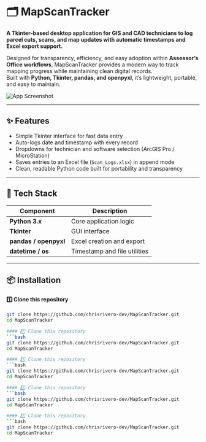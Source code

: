 # 🗂️ MapScanTracker

**A Tkinter-based desktop application for GIS and CAD technicians to log parcel cuts, scans, and map updates with automatic timestamps and Excel export support.**

Designed for transparency, efficiency, and easy adoption within **Assessor’s Office workflows**, MapScanTracker provides a modern way to track mapping progress while maintaining clean digital records.  
Built with **Python, Tkinter, pandas, and openpyxl**, it’s lightweight, portable, and easy to maintain.

![App Screenshot](assets/ScanMapsApp_UI.png)

---

## ✨ Features

- Simple Tkinter interface for fast data entry  
- Auto-logs date and timestamp with every record  
- Dropdowns for technician and software selection (ArcGIS Pro / MicroStation)  
- Saves entries to an Excel file (`Scan_Logs.xlsx`) in append mode  
- Clean, readable Python code built for portability and transparency  

---

## 🧠 Tech Stack

| Component | Description |
|------------|--------------|
| **Python 3.x** | Core application logic |
| **Tkinter** | GUI interface |
| **pandas / openpyxl** | Excel creation and export |
| **datetime / os** | Timestamp and file utilities |

---

## 📦 Installation

#### 1️⃣ Clone this repository
```bash
git clone https://github.com/chrisrivero-dev/MapScanTracker.git
cd MapScanTracker

#### 1️⃣ Clone this repository
```bash
git clone https://github.com/chrisrivero-dev/MapScanTracker.git
cd MapScanTracker

#### 1️⃣ Clone this repository
```bash
git clone https://github.com/chrisrivero-dev/MapScanTracker.git
cd MapScanTracker

#### 1️⃣ Clone this repository
```bash
git clone https://github.com/chrisrivero-dev/MapScanTracker.git
cd MapScanTracker

#### 1️⃣ Clone this repository
```bash
git clone https://github.com/chrisrivero-dev/MapScanTracker.git
cd MapScanTracker
